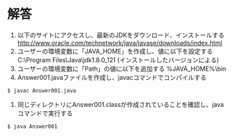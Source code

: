 # 解答
1. 以下のサイトにアクセスし、最新のJDKをダウンロード、インストールする
http://www.oracle.com/technetwork/java/javase/downloads/index.html
1. ユーザーの環境変数に「JAVA_HOME」を作成し、値に以下を設定する
C:\Program Files\Java\jdk1.8.0_121 (インストールしたバージョンによる)
1. ユーザーの環境変数に「Path」の値に以下を追加する
%JAVA_HOME%\bin
1. Answer001.javaファイルを作成し、javacコマンドでコンパイルする
```
$ javac Answer001.java
```
1. 同じディレクトリにAnswer001.classが作成されていることを確認し、javaコマンドで実行する
```
$ java Answer001
```
